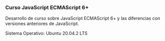 ### Curso JavaScript ECMAScript 6+

Desarrollo de curso sobre JavaScript ECMAScript 6+ y las diferencias con versiones anteriores de JavaScript.

Sistema Operativo: Ubuntu 20.04.2 LTS
